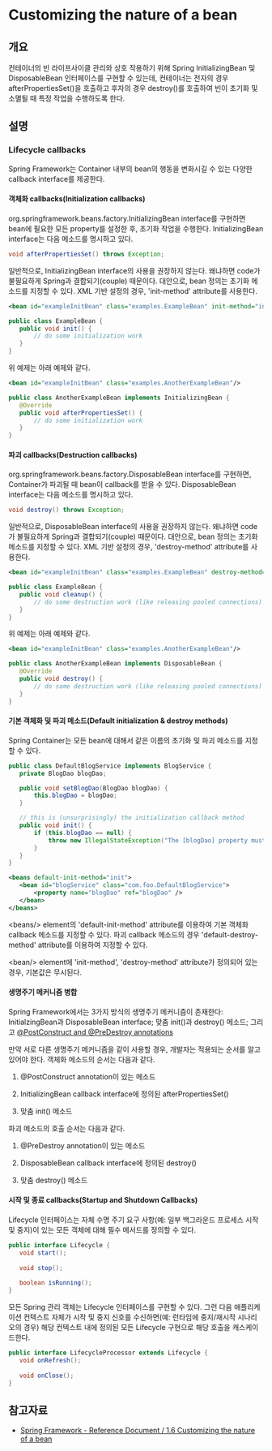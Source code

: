 # Customizing the nature of a bean

## 개요

 컨테이너의 빈 라이프사이클 관리와 상호 작용하기 위해 Spring InitializingBean 및 DisposableBean 인터페이스를 구현할 수 있는데, 컨테이너는 전자의 경우 afterPropertiesSet()을 호출하고 후자의 경우 destroy()를 호출하여 빈이 초기화 및 소멸될 때 특정 작업을 수행하도록 한다.

## 설명

### Lifecycle callbacks

 Spring Framework는 Container 내부의 bean의 행동을 변화시길 수 있는 다양한 callback interface를 제공한다.

#### 객체화 callbacks(Initialization callbacks)

 org.springframework.beans.factory.InitializingBean interface를 구현하면 bean에 필요한 모든 property를 설정한 후, 초기화 작업을 수행한다. InitializingBean interface는 다음 메소드를 명시하고 있다.

 ```java
void afterPropertiesSet() throws Exception;
```

 일반적으로, InitializingBean interface의 사용을 권장하지 않는다. 왜냐하면 code가 불필요하게 Spring과 결합되기(couple) 때문이다. 대안으로, bean 정의는 초기화 메소드를 지정할 수 있다. XML 기반 설정의 경우, 'init-method' attribute를 사용한다.

 ```xml
<bean id="exampleInitBean" class="examples.ExampleBean" init-method="init"/>
```

 ```java
public class ExampleBean {
    public void init() {
        // do some initialization work
    }
}
```

 위 예제는 아래 예제와 같다.

 ```xml
<bean id="exampleInitBean" class="examples.AnotherExampleBean"/>
```

 ```java
public class AnotherExampleBean implements InitializingBean {
    @Override
    public void afterPropertiesSet() {
        // do some initialization work
    }
}
```

#### 파괴 callbacks(Destruction callbacks)

 org.springframework.beans.factory.DisposableBean interface를 구현하면, Container가 파괴될 때 bean이 callback를 받을 수 있다. DisposableBean interface는 다음 메소드를 명시하고 있다.

 ```java
void destroy() throws Exception;
```

 일반적으로, DisposableBean interface의 사용을 권장하지 않는다. 왜냐하면 code가 불필요하게 Spring과 결합되기(couple) 때문이다. 대안으로, bean 정의는 초기화 메소드를 지정할 수 있다. XML 기반 설정의 경우, 'destroy-method' attribute를 사용한다.

 ```xml
<bean id="exampleInitBean" class="examples.ExampleBean" destroy-method="cleanup"/>
```

 ```java
public class ExampleBean {
    public void cleanup() {
        // do some destruction work (like releasing pooled connections)
    }
}
```

 위 예제는 아래 예제와 같다.

 ```xml
<bean id="exampleInitBean" class="examples.AnotherExampleBean"/>
```

 ```java
public class AnotherExampleBean implements DisposableBean {
    @Override
    public void destroy() {
        // do some destruction work (like releasing pooled connections)
    }
}
```

#### 기본 객체화 및 파괴 메소드(Default initialization & destroy methods)

 Spring Container는 모든 bean에 대해서 같은 이름의 초기화 및 파괴 메소드를 지정할 수 있다.

 ```java
public class DefaultBlogService implements BlogService {
    private BlogDao blogDao;
 
    public void setBlogDao(BlogDao blogDao) {
        this.blogDao = blogDao;
    }
 
    // this is (unsurprisingly) the initialization callback method
    public void init() {
        if (this.blogDao == null) {
            throw new IllegalStateException("The [blogDao] property must be set.");
        }
    }
}
```

 ```xml
<beans default-init-method="init">
    <bean id="blogService" class="com.foo.DefaultBlogService">
        <property name="blogDao" ref="blogDao" />
    </bean>
</beans>
```

 &lt;beans/&gt; element의 'default-init-method' attribute를 이용하여 기본 객체화 callback 메소드를 지정할 수 있다. 파괴 callback 메소드의 경우 'default-destroy-method' attribute를 이용하여 지정할 수 있다.

 &lt;bean/&gt; element에 'init-method', 'destroy-method' attribute가 정의되어 있는 경우, 기본값은 무시된다.

#### 생명주기 메커니즘 병합

 Spring Framework에서는 3가지 방식의 생명주기 메커니즘이 존재한다: InitialzingBean과 DisposableBean interface; 맞춤 init()과 destroy() 메소드; 그리고 [@PostConstruct and @PreDestroy annotations](https://www.egovframe.go.kr//wiki/doku.php?id=egovframework:rte:fdl:ioc_container:annotation-based_configuration#postconstruct_and_predestroy_annotations)

 만약 서로 다른 생명주기 메커니즘을 같이 사용할 경우, 개발자는 적용되는 순서를 알고 있어야 한다. 객체화 메소드의 순서는 다음과 같다.

1.  @PostConstruct annotation이 있는 메소드
    
2.  InitializingBean callback interface에 정의된 afterPropertiesSet()
    
3.  맞춤 init() 메소드
    

 파괴 메소드의 호출 순서는 다음과 같다.

1.  @PreDestroy annotation이 있는 메소드
    
2.  DisposableBean callback interface에 정의된 destroy()
    
3.  맞춤 destroy() 메소드
    

#### 시작 및 종료 callbacks(Startup and Shutdown Callbacks)

 Lifecycle 인터페이스는 자체 수명 주기 요구 사항(예: 일부 백그라운드 프로세스 시작 및 중지)이 있는 모든 객체에 대해 필수 메서드를 정의할 수 있다.

 ```java
public interface Lifecycle {
    void start();
 
    void stop();
 
    boolean isRunning();
}
```

 모든 Spring 관리 객체는 Lifecycle 인터페이스를 구현할 수 있다. 그런 다음 애플리케이션 컨텍스트 자체가 시작 및 중지 신호를 수신하면(예: 런타임에 중지/재시작 시나리오의 경우) 해당 컨텍스트 내에 정의된 모든 Lifecycle 구현으로 해당 호출을 캐스케이드한다.

 ```java
public interface LifecycleProcessor extends Lifecycle {
    void onRefresh();
 
    void onClose();
}
```

## 참고자료

*   [Spring Framework - Reference Document / 1.6 Customizing the nature of a bean](https://docs.spring.io/spring-framework/docs/5.3.27/reference/html/core.html#beans-factory-nature)